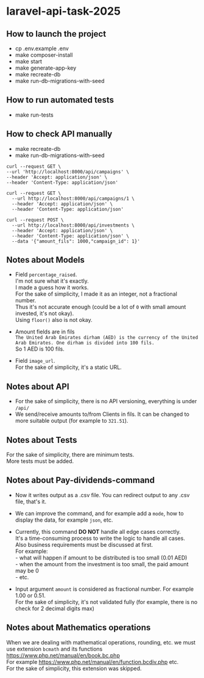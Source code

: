 # laravel-api-task-2025


## How to launch the project
* cp .env.example .env
* make composer-install
* make start
* make generate-app-key
* make recreate-db
* make run-db-migrations-with-seed


## How to run automated tests
* make run-tests


## How to check API manually
* make recreate-db
* make run-db-migrations-with-seed

```
curl --request GET \
--url 'http://localhost:8000/api/campaigns' \
--header 'Accept: application/json' \
--header 'Content-Type: application/json'
```

```
curl --request GET \
  --url http://localhost:8000/api/campaigns/1 \
  --header 'Accept: application/json' \
  --header 'Content-Type: application/json'
```

```
curl --request POST \
  --url http://localhost:8000/api/investments \
  --header 'Accept: application/json' \
  --header 'Content-Type: application/json' \
  --data '{"amount_fils": 1000,"campaign_id": 1}'
```


## Notes about Models
* Field `percentage_raised`.  
I'm not sure what it's exactly.  
I made a guess how it works.  
For the sake of simplicity, I made it as an integer, not a fractional number.  
Thus it's not accurate enough (could be a lot of `0` with small amount invested, it's not okay).  
Using `floor()` also is not okay.  

* Amount fields are in fils  
`The United Arab Emirates dirham (AED) is the currency of the United Arab Emirates. One dirham is divided into 100 fils.`  
So 1 AED is 100 fils.

* Field `image_url`.  
For the sake of simplicity, it's a static URL.


## Notes about API
* For the sake of simplicity, there is no API versioning, everything is under `/api/`
* We send/receive amounts to/from Clients in fils. It can be changed to more suitable output (for example to `321.51`).  


## Notes about Tests
For the sake of simplicity, there are minimum tests.  
More tests must be added.


## Notes about Pay-dividends-command
* Now it writes output as a .csv file. You can redirect output to any .csv file, that's it.
* We can improve the command, and for example add a `mode`, how to display the data, for example `json`, etc.
* Currently, this command **DO NOT** handle all edge cases correctly.  
It's a time-consuming process to write the logic to handle all cases.  
Also business requirements must be discussed at first.  
For example:  
\- what will happen if amount to be distributed is too small (0.01 AED)  
\- when the amount from the investment is too small, the paid amount may be 0  
\- etc.

* Input argument `amount` is considered as fractional number. For example 1.00 or 0.51.  
For the sake of simplicity, it's not validated fully (for example, there is no check for 2 decimal digits max)


## Notes about Mathematics operations
When we are dealing with mathematical operations, rounding, etc. we must use extension `bcmath` and its functions https://www.php.net/manual/en/book.bc.php  
For example https://www.php.net/manual/en/function.bcdiv.php etc.  
For the sake of simplicity, this extension was skipped.  

